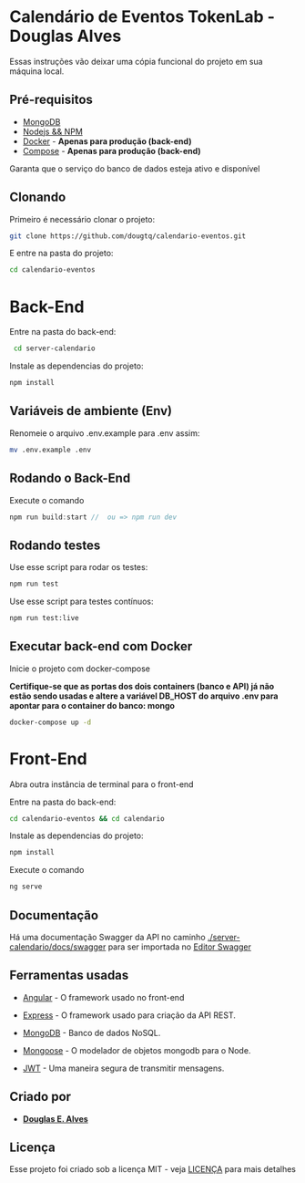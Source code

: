 # Calendário de Eventos TokenLab - Douglas Alves

Essas instruções vão deixar uma cópia funcional do projeto em sua máquina local.

## Pré-requisitos

* [MongoDB](https://www.mongodb.com/download-center?jmp=homepage#community)
* [Nodejs && NPM](https://nodejs.org/)
* [Docker](https://www.docker.com/get-docker) - **Apenas para produção (back-end)**
* [Compose](https://docs.docker.com/compose/install/#install-compose) - **Apenas para produção (back-end)**

Garanta que o serviço do banco de dados esteja ativo e disponível

## Clonando

Primeiro é necessário clonar o projeto:
```sh
git clone https://github.com/dougtq/calendario-eventos.git
```

E entre na pasta do projeto:
```sh
cd calendario-eventos
```

# Back-End
Entre na pasta do back-end:
```sh
 cd server-calendario
```

Instale as dependencias do projeto:

```js
npm install 
```

## Variáveis de ambiente (Env)
Renomeie o arquivo .env.example para .env assim:

```sh
mv .env.example .env
```
## Rodando o Back-End

Execute o comando
```js
npm run build:start //  ou => npm run dev
```

## Rodando testes

Use esse script para rodar os testes:
```sh
npm run test
```
Use esse script para testes contínuos:
```sh
npm run test:live
```

## Executar back-end com Docker

Inicie o projeto com docker-compose

**Certifique-se que as portas dos dois containers (banco e API) já não estão sendo usadas e altere a variável DB_HOST do arquivo .env para apontar para o container do banco: mongo**

```sh
docker-compose up -d
```

# Front-End

Abra outra instância de terminal para o front-end

Entre na pasta do back-end:
```sh
cd calendario-eventos && cd calendario
```

Instale as dependencias do projeto:

```sh
npm install
```

Execute o comando

```sh
ng serve
```

## Documentação

Há uma documentação Swagger da API  no caminho [./server-calendario/docs/swagger](./server-calendario/docs/swagger/calendario.yaml) para ser importada no [Editor Swagger](https://editor.swagger.io/)

## Ferramentas usadas

* [Angular](https://angular.io/) - O framework usado no front-end

* [Express](http://www.expressjs.com/) - O framework usado para criação da API REST.

* [MongoDB](https://www.mongodb.com/) - Banco de dados NoSQL.

* [Mongoose](http://mongoosejs.com) - O modelador de objetos mongodb para o Node.

* [JWT](https://jwt.io/) - Uma maneira segura de transmitir mensagens.


## Criado por

* **[Douglas E. Alves](https://github.com/dougtq)**

## Licença

Esse projeto foi criado sob a licença MIT - veja [LICENÇA](LICENSE) para mais detalhes